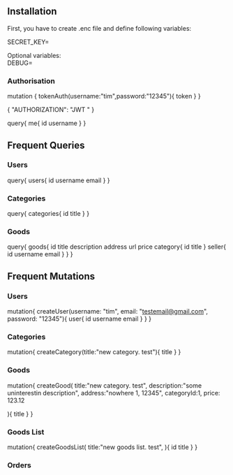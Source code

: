 ## Installation

First, you have to create .enc file and define following variables:

SECRET_KEY=

Optional variables:
<br>DEBUG=

### Authorisation

mutation { tokenAuth(username:"tim",password:"12345"){ token } }

{
  "AUTHORIZATION": "JWT <token>"
}

query{
  me{
    id
    username
  }
}


## Frequent Queries

### Users
query{
users{
      id
    	username
  		email
    }
  }

### Categories
query{
categories{
      id
    	title
  }
}

### Goods

query{
goods{
      id
    	title
  description
  address
  url
  price
  category{
    id
    title
  }
  seller{
    id
    username
    email
  }
  }
}

## Frequent Mutations

### Users
mutation{
  createUser(username: "tim", email: "testemail@gmail.com", password: "12345"){
    user{
      id
    	username
  		email
    }
  }
}

### Categories
mutation{
  createCategory(title:"new category. test"){
		title
  }
}

### Goods
mutation{
  createGood(
    title:"new category. test",
    description:"some uninterestin description",
    address:"nowhere 1, 12345",
    categoryId:1,
    price: 123.12
    
  ){
		title
  }
}

### Goods List

mutation{
  createGoodsList(
    title:"new goods list. test",
  ){
    id
		title
  }
}

### Orders